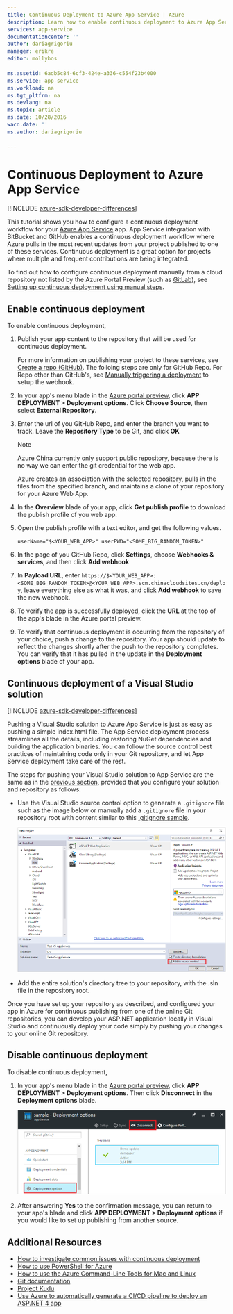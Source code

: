 ```yaml
---
title: Continuous Deployment to Azure App Service | Azure
description: Learn how to enable continuous deployment to Azure App Service.
services: app-service
documentationcenter: ''
author: dariagrigoriu
manager: erikre
editor: mollybos

ms.assetid: 6adb5c84-6cf3-424e-a336-c554f23b4000
ms.service: app-service
ms.workload: na
ms.tgt_pltfrm: na
ms.devlang: na
ms.topic: article
ms.date: 10/28/2016
wacn.date: ''
ms.author: dariagrigoriu

---
```

# Continuous Deployment to Azure App Service

[!INCLUDE [azure-sdk-developer-differences](../../includes/azure-sdk-developer-differences.md)]

This tutorial shows you how to configure a continuous deployment workflow for your [Azure App Service] app. App Service integration with BitBucket and GitHub enables a continuous deployment workflow where Azure pulls in the most recent updates from your project published to one of these services. Continuous deployment is a great option for projects where multiple and frequent contributions are being integrated.

To find out how to configure continuous deployment manually from a cloud repository not listed by the Azure Portal Preview (such as [GitLab](https://gitlab.com/)), see
[Setting up continuous deployment using manual steps](https://github.com/projectkudu/kudu/wiki/Continuous-deployment#setting-up-continuous-deployment-using-manual-steps).

## <a name="overview"></a>Enable continuous deployment
To enable continuous deployment,

1. Publish your app content to the repository that will be used for continuous deployment.  

    For more information on publishing your project to these services, see [Create a repo (GitHub)]. The folloing steps are only for GitHub Repo. For Repo other than GitHub's, see [Manually triggering a deployment](https://github.com/projectkudu/kudu/wiki/Manually-triggering-a-deployment) to setup the webhook.

2. In your app's menu blade in the [Azure portal preview], click **APP DEPLOYMENT > Deployment options**. Click **Choose Source**, then select **External Repository**.
2. Enter the url of you GitHub Repo, and enter the branch you want to track. Leave the **Repository Type** to be Git, and click **OK**

    > [!NOTE]
    > Azure China currently only support public repository, because there is no way we can enter the git credential for the web app.

    Azure creates an association with the selected repository, pulls in the files from the specified branch, and maintains a clone of your repository for your Azure Web App.
3. In the **Overview** blade of your app, click **Get publish profile** to download the publish profile of you web app.
4. Open the publish profile with a text editor, and get the following values.

    ```
    userName="$<YOUR_WEB_APP>" userPWD="<SOME_BIG_RANDOM_TOKEN>"
    ```
5. In the page of you GitHub Repo, click **Settings**, choose **Webhooks & services**, and then click **Add webhook**
6. In **Payload URL**, enter `https://$<YOUR_WEB_APP>:<SOME_BIG_RANDOM_TOKEN>@<YOUR_WEB_APP>.scm.chinacloudsites.cn/deploy`, leave everything else as what it was, and click **Add webhook** to save the new webhook.
5. To verify the app is successfully deployed, click the **URL** at the top of the app's blade in the Azure portal preview.
6. To verify that continuous deployment is occurring from the repository of your choice, push a change to the repository. Your app should update to reflect the changes shortly after the push to the repository completes. You can verify that it has pulled in the update in the **Deployment options** blade of your app.

## <a name="VSsolution"></a>Continuous deployment of a Visual Studio solution

[!INCLUDE [azure-sdk-developer-differences](../../includes/azure-visual-studio-login-guide.md)]

Pushing a Visual Studio solution to Azure App Service is just as easy as pushing a simple index.html file. The App Service deployment process streamlines all the details, including restoring NuGet dependencies and building the application binaries. You can follow the source control best practices of maintaining code only in your Git repository, and let App Service deployment take care of the rest.

The steps for pushing your Visual Studio solution to App Service are the same as in the [previous section](#overview), provided that you configure your solution and repository as follows:

* Use the Visual Studio source control option to generate a `.gitignore` file such as the image below or manually add a `.gitignore` file in your repository root with content similar to this [.gitignore sample](https://github.com/github/gitignore/blob/master/VisualStudio.gitignore).

    ![](./media/app-service-continuous-deployment/VS_source_control.png)
* Add the entire solution's directory tree to your repository, with the .sln file in the repository root.

Once you have set up your repository as described, and configured your app in Azure for continuous publishing from one of the online Git repositories, you can develop your ASP.NET application locally in Visual Studio and continuously deploy your code simply by pushing your changes to your online Git repository.

## <a name="disableCD"></a>Disable continuous deployment
To disable continuous deployment,

1. In your app's menu blade in the [Azure portal preview], click **APP DEPLOYMENT > Deployment options**. Then click **Disconnect** in the **Deployment options** blade.

    ![](./media/app-service-continuous-deployment/cd_disconnect.png)
2. After answering **Yes** to the confirmation message, you can return to your app's blade and click **APP DEPLOYMENT > Deployment options** if you would like to set up publishing from another source.

## Additional Resources
* [How to investigate common issues with continuous deployment](https://github.com/projectkudu/kudu/wiki/Investigating-continuous-deployment)
* [How to use PowerShell for Azure]
* [How to use the Azure Command-Line Tools for Mac and Linux]
* [Git documentation]
* [Project Kudu](https://github.com/projectkudu/kudu/wiki)
* [Use Azure to automatically generate a CI/CD pipeline to deploy an ASP.NET 4 app](https://www.visualstudio.com/docs/build/get-started/aspnet-4-ci-cd-azure-automatic)

[Azure App Service]: /azure/app-service-changes-existing-services/
[Azure portal preview]: https://portal.azure.cn
[VSTS Portal]: https://www.visualstudio.com/products/visual-studio-team-services-vs.aspx
[Installing Git]: http://git-scm.com/book/zh/v2/%E8%B5%B7%E6%AD%A5-%E5%AE%89%E8%A3%85-Git
[How to use PowerShell for Azure]: https://docs.microsoft.com/powershell/azureps-cmdlets-docs
[How to use the Azure Command-Line Tools for Mac and Linux]:../cli-install-nodejs.md
[Git Documentation]: http://git-scm.com/documentation

[Create a repo (GitHub)]: https://help.github.com/articles/create-a-repo
[Create a repo (BitBucket)]: https://confluence.atlassian.com/display/BITBUCKET/Create+an+Account+and+a+Git+Repo
[Get started with VSTS]: https://www.visualstudio.com/docs/vsts-tfs-overview
[Continuous delivery to Azure using Visual Studio Team Services]: ../articles/cloud-services/cloud-services-continuous-delivery-use-vso.md